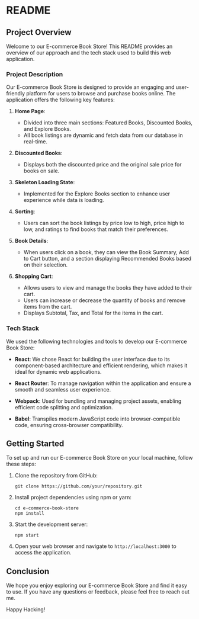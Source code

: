 # README

## Project Overview

Welcome to our E-commerce Book Store! This README provides an overview of our approach and the tech stack used to build this web application.

### Project Description

Our E-commerce Book Store is designed to provide an engaging and user-friendly platform for users to browse and purchase books online. The application offers the following key features:

1. **Home Page**:

   - Divided into three main sections: Featured Books, Discounted Books, and Explore Books.
   - All book listings are dynamic and fetch data from our database in real-time.

2. **Discounted Books**:

   - Displays both the discounted price and the original sale price for books on sale.

3. **Skeleton Loading State**:

   - Implemented for the Explore Books section to enhance user experience while data is loading.

4. **Sorting**:

   - Users can sort the book listings by price low to high, price high to low, and ratings to find books that match their preferences.

5. **Book Details**:

   - When users click on a book, they can view the Book Summary, Add to Cart button, and a section displaying Recommended Books based on their selection.

6. **Shopping Cart**:
   - Allows users to view and manage the books they have added to their cart.
   - Users can increase or decrease the quantity of books and remove items from the cart.
   - Displays Subtotal, Tax, and Total for the items in the cart.

### Tech Stack

We used the following technologies and tools to develop our E-commerce Book Store:

- **React**: We chose React for building the user interface due to its component-based architecture and efficient rendering, which makes it ideal for dynamic web applications.

- **React Router**: To manage navigation within the application and ensure a smooth and seamless user experience.

- **Webpack**: Used for bundling and managing project assets, enabling efficient code splitting and optimization.

- **Babel**: Transpiles modern JavaScript code into browser-compatible code, ensuring cross-browser compatibility.

## Getting Started

To set up and run our E-commerce Book Store on your local machine, follow these steps:

1. Clone the repository from GitHub:

   ```
   git clone https://github.com/your/repository.git
   ```

2. Install project dependencies using npm or yarn:

   ```
   cd e-commerce-book-store
   npm install
   ```

3. Start the development server:

   ```
   npm start
   ```

4. Open your web browser and navigate to `http://localhost:3000` to access the application.

## Conclusion

We hope you enjoy exploring our E-commerce Book Store and find it easy to use. If you have any questions or feedback, please feel free to reach out me.

Happy Hacking!
